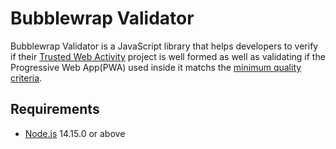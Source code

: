 <!---

  Copyright 2019 Google Inc. All Rights Reserved.
 
   Licensed under the Apache License, Version 2.0 (the "License");
   you may not use this file except in compliance with the License.
   You may obtain a copy of the License at
 
       http://www.apache.org/licenses/LICENSE-2.0
 
   Unless required by applicable law or agreed to in writing, software
   distributed under the License is distributed on an "AS IS" BASIS,
   WITHOUT WARRANTIES OR CONDITIONS OF ANY KIND, either express or implied.
   See the License for the specific language governing permissions and
   limitations under the License.
-->
# Bubblewrap Validator

Bubblewrap Validator is a JavaScript library that helps developers to verify if their
[Trusted Web Activity][1] project is well formed as well as validating if the Progressive Web
App(PWA) used inside it matchs the [minimum quality criteria][2].

[1]: https://developer.chrome.com/docs/android/trusted-web-activity/
[2]: https://web.dev/using-a-pwa-in-your-android-app/#quality-criteria

## Requirements
- [Node.js](https://nodejs.org/en/) 14.15.0 or above
